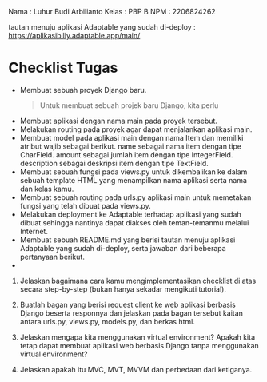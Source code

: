Nama : Luhur Budi Arbilianto
Kelas : PBP B
NPM : 2206824262

tautan menuju aplikasi Adaptable yang sudah di-deploy : https://aplikasibilly.adaptable.app/main/ 

# Checklist Tugas
* Membuat sebuah proyek Django baru.
    > Untuk membuat sebuah projek baru Django, kita perlu
   

- Membuat aplikasi dengan nama main pada proyek tersebut.
- Melakukan routing pada proyek agar dapat menjalankan aplikasi main.
- Membuat model pada aplikasi main dengan nama Item dan memiliki atribut wajib sebagai berikut.
    name sebagai nama item dengan tipe CharField.
    amount sebagai jumlah item dengan tipe IntegerField.
    description sebagai deskripsi item dengan tipe TextField.
- Membuat sebuah fungsi pada views.py untuk dikembalikan ke dalam sebuah template HTML yang menampilkan nama aplikasi serta nama dan kelas kamu.
- Membuat sebuah routing pada urls.py aplikasi main untuk memetakan fungsi yang telah dibuat pada views.py.
- Melakukan deployment ke Adaptable terhadap aplikasi yang sudah dibuat sehingga nantinya dapat diakses oleh teman-temanmu melalui Internet.
- Membuat sebuah README.md yang berisi tautan menuju aplikasi Adaptable yang sudah di-deploy, serta jawaban dari beberapa pertanyaan berikut.
-
1. Jelaskan bagaimana cara kamu mengimplementasikan checklist di atas secara step-by-step (bukan hanya sekadar mengikuti tutorial).


2. Buatlah bagan yang berisi request client ke web aplikasi berbasis Django beserta responnya dan jelaskan pada bagan tersebut kaitan antara urls.py, views.py, models.py, dan berkas html.


3. Jelaskan mengapa kita menggunakan virtual environment? Apakah kita tetap dapat membuat aplikasi web berbasis Django tanpa menggunakan virtual environment?

4. Jelaskan apakah itu MVC, MVT, MVVM dan perbedaan dari ketiganya.